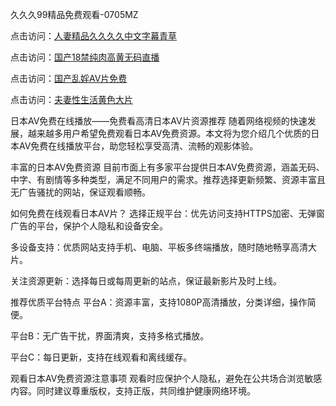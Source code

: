 
久久久99精品免费观看-0705MZ


点击访问：<a href="https://bered.pages.dev/">人妻精品久久久久中文字幕青草</a>

点击访问：<a href="https://vassv.pages.dev/">国产18禁纯肉高黄无码直播</a>

点击访问：<a href="https://bsdf-5f5.pages.dev/">国产乱婬AV片免费</a>

点击访问：<a href="https://gda-c7m.pages.dev/">夫妻性生活黄色大片</a>



日本AV免费在线播放——免费看高清日本AV片资源推荐
随着网络视频的快速发展，越来越多用户希望免费观看日本AV免费资源。本文将为您介绍几个优质的日本AV免费在线播放平台，助您轻松享受高清、流畅的观影体验。

丰富的日本AV免费资源
目前市面上有多家平台提供日本AV免费资源，涵盖无码、中字、有剧情等多种类型，满足不同用户的需求。推荐选择更新频繁、资源丰富且无广告骚扰的网站，保证观看顺畅。

如何免费在线观看日本AV片？
选择正规平台：优先访问支持HTTPS加密、无弹窗广告的平台，保护个人隐私和设备安全。

多设备支持：优质网站支持手机、电脑、平板多终端播放，随时随地畅享高清大片。

关注资源更新：选择每日或每周更新的站点，保证最新影片及时上线。

推荐优质平台特点
平台A：资源丰富，支持1080P高清播放，分类详细，操作简便。

平台B：无广告干扰，界面清爽，支持多格式播放。

平台C：每日更新，支持在线观看和离线缓存。

观看日本AV免费资源注意事项
观看时应保护个人隐私，避免在公共场合浏览敏感内容。同时建议尊重版权，支持正版，共同维护健康网络环境。
























<span style="display:none;">[Canonical link](  ）</span>
